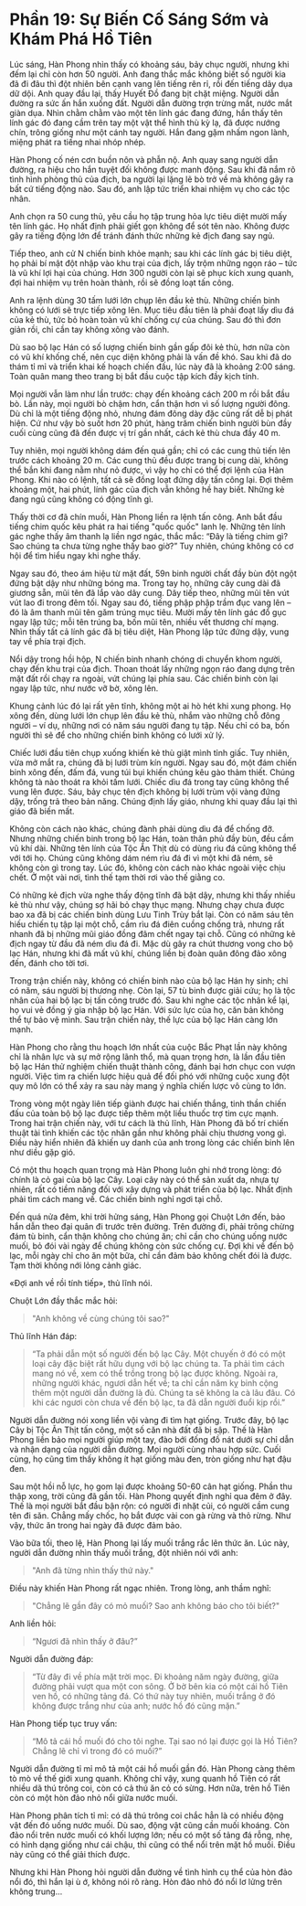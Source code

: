 # Phần 19: Sự Biến Cố Sáng Sớm và Khám Phá Hồ Tiên

Lúc sáng, Hàn Phong nhìn thấy có khoảng sáu, bảy chục người, nhưng khi đếm lại chỉ còn hơn 50 người. Anh đang thắc mắc không biết số người kia đã đi đâu thì đột nhiên bên cạnh vang lên tiếng rên rỉ, rồi đến tiếng dãy dụa dữ dội. Anh quay đầu lại, thấy Huyết Đồ đang bịt chặt miệng. Người dẫn đường ra sức ấn hắn xuống đất. Người dẫn đường trợn trừng mắt, nước mắt giàn dụa. Nhìn chằm chằm vào một tên lính gác đang đứng, hắn thấy tên lính gác đó đang cầm trên tay một vật thể hình thù kỳ lạ, đã được nướng chín, trông giống như một cánh tay người. Hắn đang gặm nhấm ngon lành, miệng phát ra tiếng nhai nhóp nhép.

Hàn Phong cố nén cơn buồn nôn và phẫn nộ. Anh quay sang người dẫn đường, ra hiệu cho hắn tuyệt đối không được manh động. Sau khi đã nắm rõ tình hình phòng thủ của địch, ba người lại lặng lẽ bò trở về mà không gây ra bất cứ tiếng động nào. Sau đó, anh lập tức triển khai nhiệm vụ cho các tộc nhân.

Anh chọn ra 50 cung thủ, yêu cầu họ tập trung hỏa lực tiêu diệt mười mấy tên lính gác. Họ nhất định phải giết gọn không để sót tên nào. Không được gây ra tiếng động lớn để tránh đánh thức những kẻ địch đang say ngủ.

Tiếp theo, anh cử N chiến binh khỏe mạnh; sau khi các lính gác bị tiêu diệt, họ phải bí mật đột nhập vào khu trại của địch, lấy trộm những ngọn ráo – tức là vũ khí lợi hại của chúng. Hơn 300 người còn lại sẽ phục kích xung quanh, đợi hai nhiệm vụ trên hoàn thành, rồi sẽ đồng loạt tấn công.

Anh ra lệnh dùng 30 tấm lưới lớn chụp lên đầu kẻ thù. Những chiến binh không có lưới sẽ trực tiếp xông lên. Mục tiêu đầu tiên là phải đoạt lấy dìu đá của kẻ thù, tức bỏ hoàn toàn vũ khí chống cự của chúng. Sau đó thì đơn giản rồi, chỉ cần tay không xông vào đánh.

Dù sao bộ lạc Hán có số lượng chiến binh gần gấp đôi kẻ thù, hơn nữa còn có vũ khí khống chế, nên cục diện không phải là vấn đề khó. Sau khi đã do thám tỉ mỉ và triển khai kế hoạch chiến đấu, lúc này đã là khoảng 2:00 sáng. Toàn quân mang theo trang bị bắt đầu cuộc tập kích đầy kịch tính.

Mọi người vẫn làm như lần trước: chạy đến khoảng cách 200 m rồi bắt đầu bò. Lần này, mọi người bò chậm hơn, cẩn thận hơn vì số lượng người đông. Dù chỉ là một tiếng động nhỏ, nhưng đám đông dày đặc cũng rất dễ bị phát hiện. Cứ như vậy bò suốt hơn 20 phút, hàng trăm chiến binh người bùn đầy cuối cùng cũng đã đến được vị trí gần nhất, cách kẻ thù chưa đầy 40 m.

Tuy nhiên, mọi người không dám đến quá gần; chỉ có các cung thủ tiến lên trước cách khoảng 20 m. Các cung thủ đều được trang bị cung dài, không thể bắn khi đang nằm như nỏ được, vì vậy họ chỉ có thể đợi lệnh của Hàn Phong. Khi nào có lệnh, tất cả sẽ đồng loạt đứng dậy tấn công lại. Đợi thêm khoảng một, hai phút, lính gác của địch vẫn không hề hay biết. Những kẻ đang ngủ cũng không có động tĩnh gì.

Thấy thời cơ đã chín muồi, Hàn Phong liền ra lệnh tấn công. Anh bắt đầu tiếng chim quốc kêu phát ra hai tiếng "quốc quốc" lanh lẹ. Những tên lính gác nghe thấy âm thanh lạ liền ngơ ngác, thắc mắc: “Đây là tiếng chim gì? Sao chúng ta chưa từng nghe thấy bao giờ?” Tuy nhiên, chúng không có cơ hội để tìm hiểu ngay khi nghe thấy.

Ngay sau đó, theo ám hiệu từ mặt đất, 59n binh người chất đầy bùn đột ngột đứng bật dậy như những bóng ma. Trong tay họ, những cây cung dài đã giương sẵn, mũi tên đã lắp vào dây cung. Dây tiếp theo, những mũi tên vút vút lao đi trong đêm tối. Ngay sau đó, tiếng phập phập trầm đục vang lên – đó là âm thanh mũi tên găm trúng mục tiêu. Mười mấy tên lính gác đổ gục ngay lập tức; mỗi tên trúng ba, bốn mũi tên, nhiều vết thương chí mạng. Nhìn thấy tất cả lính gác đã bị tiêu diệt, Hàn Phong lập tức đứng dậy, vung tay về phía trại địch.

Nổi dậy trong hồi hộp, N chiến binh nhanh chóng di chuyển khom người, chạy đến khu trại của địch. Thoan thoát lấy những ngọn ráo đang dựng trên mặt đất rồi chạy ra ngoài, vứt chúng lại phía sau. Các chiến binh còn lại ngay lập tức, như nước vỡ bờ, xông lên.

Khung cảnh lúc đó lại rất yên tĩnh, không một ai hò hét khi xung phong. Họ xông đến, dùng lưới lớn chụp lên đầu kẻ thù, nhắm vào những chỗ đông người – ví dụ, những nơi có năm sáu người đang tụ tập. Nếu chỉ có ba, bốn người thì sẽ để cho những chiến binh không có lưới xử lý.

Chiếc lưới đầu tiên chụp xuống khiến kẻ thù giật mình tỉnh giấc. Tuy nhiên, vừa mở mắt ra, chúng đã bị lưới trùm kín người. Ngay sau đó, một đám chiến binh xông đến, đấm đá, vung túi bụi khiến chúng kêu gào thảm thiết. Chúng không tà nào thoát ra khỏi tấm lưới. Chiếc dìu đá trong tay cũng không thể vung lên được. Sáu, bảy chục tên địch không bị lưới trùm vội vàng đứng dậy, trống trả theo bản năng. Chúng định lấy giáo, nhưng khi quay đầu lại thì giáo đã biến mất. 

Không còn cách nào khác, chúng đành phải dùng dìu đá để chống đỡ. Nhưng những chiến binh trong bộ lạc Hán, toàn thân phủ đầy bùn, đều cầm vũ khí dài. Những tên lính của Tộc Ăn Thịt dù có dùng rìu đá cũng không thể với tới họ. Chúng cũng không dám ném rìu đá đi vì một khi đã ném, sẽ không còn gì trong tay. Lúc đó, không còn cách nào khác ngoài việc chịu chết. Ở một vài nơi, tình thế tạm thời rơi vào thế giằng co.

Có những kẻ địch vừa nghe thấy động tĩnh đã bật dậy, nhưng khi thấy nhiều kẻ thù như vậy, chúng sợ hãi bỏ chạy thục mạng. Nhưng chạy chưa được bao xa đã bị các chiến binh dùng Lưu Tinh Trùy bắt lại. Còn có năm sáu tên hiếu chiến tụ tập lại một chỗ, cầm rìu đá điên cuồng chống trả, nhưng rất nhanh đã bị những mũi giáo đồng đâm chết ngay tại chỗ. Cũng có những kẻ địch ngay từ đầu đã ném dìu đá đi. Mặc dù gây ra chút thương vong cho bộ lạc Hán, nhưng khi đã mất vũ khí, chúng liền bị đoàn quân đông đảo xông đến, đánh cho tời tơi.

Trong trận chiến này, không có chiến binh nào của bộ lạc Hán hy sinh; chỉ có năm, sáu người bị thương nhẹ. Còn lại, 57 tù binh được giải cứu; họ là tộc nhân của hai bộ lạc bị tấn công trước đó. Sau khi nghe các tộc nhân kể lại, họ vui vẻ đồng ý gia nhập bộ lạc Hán. Với sức lực của họ, căn bản không thể tự bảo vệ mình. Sau trận chiến này, thế lực của bộ lạc Hán càng lớn mạnh.

Hàn Phong cho rằng thu hoạch lớn nhất của cuộc Bắc Phạt lần này không chỉ là nhân lực và sự mở rộng lãnh thổ, mà quan trọng hơn, là lần đầu tiên bộ lạc Hán thử nghiệm chiến thuật thành công, đánh bại hơn chục con vượn người. Việc tìm ra chiến lược hiệu quả để đối phó với những cuộc xung đột quy mô lớn có thể xảy ra sau này mang ý nghĩa chiến lược vô cùng to lớn.

Trong vòng một ngày liên tiếp giành được hai chiến thắng, tinh thần chiến đấu của toàn bộ bộ lạc được tiếp thêm một liều thuốc trợ tim cực mạnh. Trong hai trận chiến này, với tư cách là thủ lĩnh, Hàn Phong đã bố trí chiến thuật tài tình khiến các tộc nhân gần như không phải chịu thương vong gì. Điều này hiển nhiên đã khiến uy danh của anh trong lòng các chiến binh lên như diều gặp gió. 

Có một thu hoạch quan trọng mà Hàn Phong luôn ghi nhớ trong lòng: đó chính là cỏ gai của bộ lạc Cây. Loại cây này có thể sản xuất da, nhựa tự nhiên, rất có tiềm năng đối với xây dựng và phát triển của bộ lạc. Nhất định phải tìm cách mang về. Các chiến binh nghỉ ngơi tại chỗ.

Đến quá nửa đêm, khi trời hửng sáng, Hàn Phong gọi Chuột Lớn đến, bảo hắn dẫn theo đại quân đi trước trên đường. Trên đường đi, phải trông chừng đám tù binh, cẩn thận không cho chúng ăn; chỉ cần cho chúng uống nước muối, bỏ đói vài ngày để chúng không còn sức chống cự. Đợi khi về đến bộ lạc, mỗi ngày chỉ cho ăn một bữa, chỉ cần đảm bảo không chết đói là được. Tạm thời không nới lỏng cảnh giác. 

«Đợi anh về rồi tính tiếp», thủ lĩnh nói.

Chuột Lớn đầy thắc mắc hỏi:
> "Anh không về cùng chúng tôi sao?"

Thủ lĩnh Hán đáp: 
> “Ta phải dẫn một số người đến bộ lạc Cây. Một chuyến ở đó có một loại cây đặc biệt rất hữu dụng với bộ lạc chúng ta. Ta phải tìm cách mang nó về, xem có thể trồng trong bộ lạc được không. Ngoài ra, những người khác, ngươi dẫn hết về; ta chỉ cần năm kỵ binh cộng thêm một người dẫn đường là đủ. Chúng ta sẽ không la cà lâu đâu. Có khi các ngươi còn chưa về đến bộ lạc, ta đã dẫn người đuổi kịp rồi.”

Người dẫn đường nói xong liền vội vàng đi tìm hạt giống. Trước đây, bộ lạc Cây bị Tộc Ăn Thịt tấn công, một số căn nhà đất đã bị sập. Thế là Hàn Phong liền bảo mọi người giúp một tay, đào bới đống đồ nát dưới sự chỉ dẫn và nhận dạng của người dẫn đường. Mọi người cùng nhau hợp sức. Cuối cùng, họ cũng tìm thấy không ít hạt giống màu đen, tròn giống như hạt đậu đen.

Sau một hồi nỗ lực, họ gom lại được khoảng 50-60 cân hạt giống. Phần thu thập xong, trời cũng đã gần tối. Hàn Phong quyết định nghỉ qua đêm ở đây. Thế là mọi người bắt đầu bận rộn: có người đi nhặt củi, có người cầm cung tên đi săn. Chẳng mấy chốc, họ bắt được vài con gà rừng và thỏ rừng. Như vậy, thức ăn trong hai ngày đã được đảm bảo.

Vào bữa tối, theo lệ, Hàn Phong lại lấy muối trắng rắc lên thức ăn. Lúc này, người dẫn đường nhìn thấy muối trắng, đột nhiên nói với anh:
> "Anh đã từng nhìn thấy thứ này."

Điều này khiến Hàn Phong rất ngạc nhiên. Trong lòng, anh thầm nghĩ:
> "Chẳng lẽ gần đây có mỏ muối? Sao anh không báo cho tôi biết?"

Anh liền hỏi:
> “Ngươi đã nhìn thấy ở đâu?”

Người dẫn đường đáp:
> “Từ đây đi về phía mặt trời mọc. Đi khoảng năm ngày đường, giữa đường phải vượt qua một con sông. Ở bờ bên kia có một cái hồ Tiên ven hồ, có những tảng đá. Có thứ này tuy nhiên, muối trắng ở đó không được trắng như của anh; nước hồ đó cũng mặn.”

Hàn Phong tiếp tục truy vấn:
> “Mô tả cái hồ muối đó cho tôi nghe. Tại sao nó lại được gọi là Hồ Tiên? Chẳng lẽ chỉ vì trong đó có muối?”

Người dẫn đường tỉ mỉ mô tả một cái hồ muối gần đó. Hàn Phong càng thêm tò mò về thế giới xung quanh. Không chỉ vậy, xung quanh hồ Tiên có rất nhiều dã thú trông coi, còn có cả thú ăn cỏ có sừng. Hơn nữa, trên hồ Tiên còn có một hòn đảo nhỏ nổi giữa nước muối. 

Hàn Phong phân tích tỉ mỉ: có dã thú trông coi chắc hẳn là có nhiều động vật đến đó uống nước muối. Dù sao, động vật cũng cần muối khoáng. Còn đảo nổi trên nước muối có khối lượng lớn; nếu có một số tảng đá rỗng, nhẹ, có hình dạng giống như cái chậu, thì cũng có thể nổi trên mặt hồ muối. Điều này cũng có thể giải thích được.

Nhưng khi Hàn Phong hỏi người dẫn đường về tình hình cụ thể của hòn đảo nổi đó, thì hắn lại ù ớ, không nói rõ ràng. Hòn đảo nhỏ đó nổi lơ lửng trên không trung...
